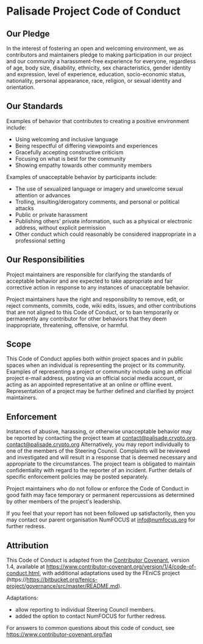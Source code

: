 # Palisade Project Code of Conduct

## Our Pledge

In the interest of fostering an open and welcoming environment, we as
contributors and maintainers pledge to making participation in our project and
our community a harassment-free experience for everyone, regardless of age, body
size, disability, ethnicity, sex characteristics, gender identity and expression,
level of experience, education, socio-economic status, nationality, personal
appearance, race, religion, or sexual identity and orientation.

## Our Standards

Examples of behavior that contributes to creating a positive environment
include:

* Using welcoming and inclusive language
* Being respectful of differing viewpoints and experiences
* Gracefully accepting constructive criticism
* Focusing on what is best for the community
* Showing empathy towards other community members

Examples of unacceptable behavior by participants include:

* The use of sexualized language or imagery and unwelcome sexual attention or advances
* Trolling, insulting/derogatory comments, and personal or political attacks
* Public or private harassment
* Publishing others' private information, such as a physical or electronic address, without explicit permission
* Other conduct which could reasonably be considered inappropriate in a professional setting

## Our Responsibilities

Project maintainers are responsible for clarifying the standards of acceptable behavior and are expected to take appropriate and fair corrective action in response to any instances of unacceptable behavior.

Project maintainers have the right and responsibility to remove, edit, or reject comments, commits, code, wiki edits, issues, and other contributions
that are not aligned to this Code of Conduct, or to ban temporarily or
permanently any contributor for other behaviors that they deem inappropriate,
threatening, offensive, or harmful.

## Scope

This Code of Conduct applies both within project spaces and in public spaces
when an individual is representing the project or its community. Examples of
representing a project or community include using an official project e-mail
address, posting via an official social media account, or acting as an appointed
representative at an online or offline event. Representation of a project may be
further defined and clarified by project maintainers.

## Enforcement

Instances of abusive, harassing, or otherwise unacceptable behavior may be reported 
by contacting the project team at [contact@palisade.crypto.org](mailto:contact@palisade.crypto.org). contact@palisade.crypto.org
Alternatively, you may report individually to one of the members of the Steering Council. 
Complaints will be reviewed and investigated and will result in a response that is deemed 
necessary and appropriate to the circumstances. The project team is obligated to 
maintain confidentiality with regard to the reporter of an incident. 
Further details of specific enforcement policies may be posted separately.

Project maintainers who do not follow or enforce the Code of Conduct in good faith 
may face temporary or permanent repercussions as determined by other members of the 
project's leadership.

If you feel that your report has not been followed up satisfactorily, then you may 
contact our parent organisation NumFOCUS at [info@numfocus.org](mailto:info@numfocus.org) for further redress.

## Attribution

This Code of Conduct is adapted from the [Contributor Covenant](https://www.contributor-covenant.org/), version 1.4, available at
https://www.contributor-covenant.org/version/1/4/code-of-conduct.html, with additional adaptations used by the FEniCS project (https://https://bitbucket.org/fenics-project/governance/src/master/README.md).

Adaptations:

* allow reporting to individual Steering Council members.
* added the option to contact NumFOCUS for further redress.

[homepage]: https://www.contributor-covenant.org

For answers to common questions about this code of conduct, see
https://www.contributor-covenant.org/faq

